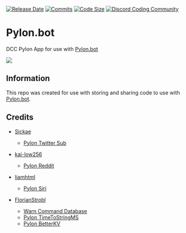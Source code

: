 [![Release Date](https://img.shields.io/github/release-date/New-Horizon-Network/Pylon-Bot)](https://github.com/New-Horizon-Network/Pylon-Bot/releases)
[![Commits](https://img.shields.io/github/last-commit/New-Horizon-Network/Pylon-Bot/main)](https://github.com/New-Horizon-Network/Pylon-Bot)
[![Code Size](https://img.shields.io/github/languages/code-size/New-Horizon-Network/Pylon-Bot)](https://github.com/New-Horizon-Network/Pylon-Bot)
[![Discord Coding Community](https://discordapp.com/api/guilds/801125364218200074/widget.png?style=shield)](https://dsc.gg/discord-coding-community)

# Pylon.bot
DCC Pylon App for use with [Pylon.bot](https://Pylon.bot)

![](https://raw.githubusercontent.com/New-Horizon-Network/Pylon-Bot/master/images/Screenshot_2020-11-01_02-25-13.png)

## Information


This repo was created for use with storing and sharing code to use with [Pylon.bot](https://Pylon.bot).


## Credits

 - [Sickae](https://github.com/Sickae/)
    - [Pylon Twitter Sub](https://github.com/Sickae/pylon-twitter-sub)



 - [kai-low256](https://github.com/kai-low256/)
    - [Pylon Reddit](https://discord.com/channels/530557949098065930/695065184615792710/797328463961915394)



 - [liamhtml](https://github.com/liamhtml)
    - [Pylon Siri](https://discord.com/channels/530557949098065930/695065184615792710/813451541616001075)



 - [FlorianStrobl](https://github.com/FlorianStrobl)
     - [Warn Command Database](https://github.com/FlorianStrobl/Discord-Pylon-Bot/blob/master/Scripts/Functions/WarnCommandWDatabase.ts)
     - [Pylon TimeToStringMS](https://github.com/FlorianStrobl/Discord-Pylon-Bot/blob/master/Scripts/Functions/TimeStringToMS.ts)
     - [Pylon BetterKV](https://github.com/FlorianStrobl/Discord-Pylon-Bot/blob/master/Scripts/BetterKV/betterKV.ts)


